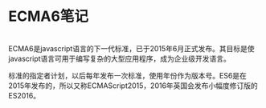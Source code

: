 # ECMA6笔记

<br>
ECMA6是javascript语言的下一代标准，已于2015年6月正式发布。其目标是使javascript语言可用于编写复杂的大型应用程序，成为企业级开发语言。

标准的指定者计划，以后每年发布一次标准，使用年份作为版本号。ES6是在2015年发布的，所以又称ECMAScript2015，2016年英国会发布小幅度修订版的ES2016。
